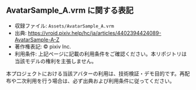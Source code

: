 ## AvatarSample_A.vrm に関する表記

- 収録ファイル: `Assets/AvatarSample_A.vrm`
- 出典: https://vroid.pixiv.help/hc/ja/articles/4402394424089-AvatarSample-A-Z
- 著作権表記: © pixiv Inc.
- 利用条件: 上記ページに記載の利用条件をご確認ください。本リポジトリは当該モデルの権利を主張しません。

本プロジェクトにおける当該アバターの利用は、技術検証・デモ目的です。再配布や二次利用を行う場合は、必ず出典および利用条件に従ってください。

